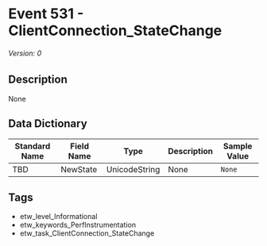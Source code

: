 # Event 531 - ClientConnection_StateChange
###### Version: 0

## Description
None

## Data Dictionary
|Standard Name|Field Name|Type|Description|Sample Value|
|---|---|---|---|---|
|TBD|NewState|UnicodeString|None|`None`|

## Tags
* etw_level_Informational
* etw_keywords_PerfInstrumentation
* etw_task_ClientConnection_StateChange